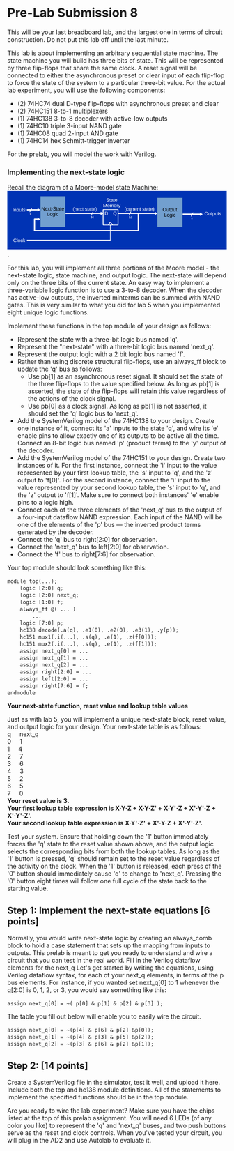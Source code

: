 # Pre-Lab Submission 8
This will be your last breadboard lab, and the largest one in terms of circuit construction. Do not put this lab off until the last minute.

This lab is about implementing an arbitrary sequential state machine. The state machine you will build has three bits of state. This will be represented by three flip-flops that share the same clock. A reset signal will be connected to either the asynchronous preset or clear input of each flip-flop to force the state of the system to a particular three-bit value. For the actual lab experiment, you will use the following components:  
- (2) 74HC74 dual D-type flip-flops with asynchronous preset and clear
- (2) 74HC151 8-to-1 multiplexers
- (1) 74HC138 3-to-8 decoder with active-low outputs
- (1) 74HC10 triple 3-input NAND gate
- (1) 74HC08 quad 2-input AND gate
- (1) 74HC14 hex Schmitt-trigger inverter

For the prelab, you will model the work with Verilog.

### Implementing the next-state logic  
Recall the diagram of a Moore-model state Machine:
![the diagram of a Moore-model state Machine](moore.png).

For this lab, you will implement all three portions of the Moore model - the next-state logic, state machine, and output logic. The next-state will depend only on the three bits of the current state. An easy way to implement a three-variable logic function is to use a 3-to-8 decoder. When the decoder has active-low outputs, the inverted minterms can be summed with NAND gates. This is very similar to what you did for lab 5 when you implemented eight unique logic functions.

Implement these functions in the top module of your design as follows:
- Represent the state with a three-bit logic bus named 'q'.
- Represent the "next-state" with a three-bit logic bus named 'next_q'.
- Represent the output logic with a 2 bit logic bus named 'f'.
- Rather than using discrete structural flip-flops, use an always_ff block to update the 'q' bus as follows:
  - Use pb[1] as an asynchronous reset signal. It should set the state of the three flip-flops to the value specified below. As long as pb[1] is asserted, the state of the flip-flops will retain this value regardless of the actions of the clock signal.
  - Use pb[0] as a clock signal. As long as pb[1] is not asserted, it should set the 'q' logic bus to 'next_q'.
- Add the SystemVerilog model of the 74HC138 to your design. Create one instance of it, connect its 'a' inputs to the state 'q', and wire its 'e' enable pins to allow exactly one of its outputs to be active all the time. Connect an 8-bit logic bus named 'p' (product terms) to the 'y' output of the decoder.
- Add the SystemVerilog model of the 74HC151 to your design. Create two instances of it. For the first instance, connect the 'i' input to the value represented by your first lookup table, the 's' input to 'q', and the 'z' output to 'f[0]'. For the second instance, connect the 'i' input to the value represented by your second lookup table, the 's' input to 'q', and the 'z' output to 'f[1]'. Make sure to connect both instances' 'e' enable pins to a logic high.
- Connect each of the three elements of the 'next_q' bus to the output of a four-input dataflow NAND expression. Each input of the NAND will be one of the elements of the 'p' bus — the inverted product terms generated by the decoder.
- Connect the 'q' bus to right[2:0] for observation.
- Connect the 'next_q' bus to left[2:0] for observation.
- Connect the 'f' bus to right[7:6] for observation.

Your top module should look something like this:
```
module top(...);
    logic [2:0] q;
    logic [2:0] next_q;
    logic [1:0] f;
    always_ff @( ... )
        ...
    logic [7:0] p;
    hc138 decode(.a(q), .e1(0), .e2(0), .e3(1), .y(p));
    hc151 mux1(.i(...), .s(q), .e(1), .z(f[0]));
    hc151 mux2(.i(...), .s(q), .e(1), .z(f[1]));
    assign next_q[0] = ...
    assign next_q[1] = ...
    assign next_q[2] = ...
    assign right[2:0] = ...
    assign left[2:0] = ...
    assign right[7:6] = f;
endmodule
```
**Your next-state function, reset value and lookup table values**

Just as with lab 5, you will implement a unique next-state block, reset value, and output logic for your design. Your next-state table is as follows:  
q     next_q  
0     1  
1     4  
2     7  
3     6  
4     3  
5     2  
6     5  
7     0  
**Your reset value is 3.**  
**Your first lookup table expression is X·Y·Z + X·Y·Z' + X·Y'·Z + X'·Y'·Z + X'·Y'·Z'.**  
**Your second lookup table expression is X·Y'·Z' + X'·Y·Z + X'·Y'·Z'.**  

Test your system. Ensure that holding down the '1' button immediately forces the 'q' state to the reset value shown above, and the output logic selects the corresponding bits from both the lookup tables. As long as the '1' button is pressed, 'q' should remain set to the reset value regardless of the activity on the clock. When the '1' button is released, each press of the '0' button should immediately cause 'q' to change to 'next_q'. Pressing the '0' button eight times will follow one full cycle of the state back to the starting value.


## Step 1: Implement the next-state equations [6 points]

Normally, you would write next-state logic by creating an always_comb block to hold a case statement that sets up the mapping from inputs to outputs. This prelab is meant to get you ready to understand and wire a circuit that you can test in the real world. Fill in the Verilog dataflow elements for the next_q Let's get started by writing the equations, using Verilog dataflow syntax, for each of your next_q elements, in terms of the p bus elements. For instance, if you wanted set next_q[0] to 1 whenever the q[2:0] is 0, 1, 2, or 3, you would say something like this:
```
assign next_q[0] = ~( p[0] & p[1] & p[2] & p[3] );
```
The table you fill out below will enable you to easily wire the circuit.
```
assign next_q[0] = ~(p[4] & p[6] & p[2] &p[0]);
assign next_q[1] = ~(p[4] & p[3] & p[5] &p[2]);
assign next_q[2] = ~(p[3] & p[6] & p[2] &p[1]);
```

## Step 2: [14 points]

Create a SystemVerilog file in the simulator, test it well, and upload it here. Include both the top and hc138 module definitions. All of the statements to implement the specified functions should be in the top module.

Are you ready to wire the lab experiment? Make sure you have the chips listed at the top of this prelab assignment. You will need 6 LEDs (of any color you like) to represent the 'q' and 'next_q' buses, and two push buttons serve as the reset and clock controls. When you've tested your circuit, you will plug in the AD2 and use Autolab to evaluate it.
